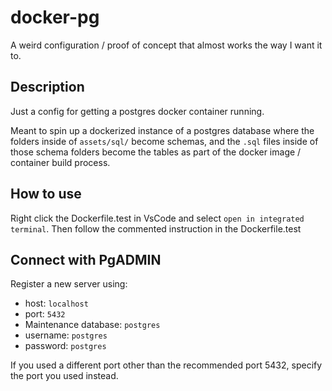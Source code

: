 # docker-pg

A weird configuration / proof of concept that almost works the way I want it to.

## Description
Just a config for getting a postgres docker container running.

Meant to spin up a dockerized instance of a postgres database where the folders inside of `assets/sql/` become schemas,
and the `.sql` files inside of those schema folders become the tables as part of the docker image / container build process. 

## How to use
Right click the Dockerfile.test in VsCode and select `open in integrated terminal`.
Then follow the commented instruction in the Dockerfile.test

## Connect with PgADMIN
Register a new server using:
- host: `localhost`
- port: `5432`
- Maintenance database: `postgres`
- username: `postgres`
- password: `postgres`

If you used a different port other than the recommended port 5432,
specify the port you used instead.